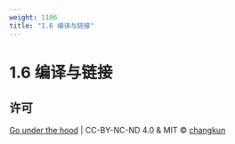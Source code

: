 ```yaml
---
weight: 1106
title: "1.6 编译与链接"
---
```


# 1.6 编译与链接

## 许可

[Go under the hood](https://github.com/changkun/go-under-the-hood) | CC-BY-NC-ND 4.0 & MIT &copy; [changkun](https://changkun.de)
